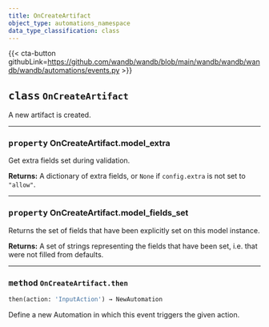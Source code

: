 ```yaml
---
title: OnCreateArtifact
object_type: automations_namespace
data_type_classification: class
---
```


{{< cta-button githubLink=https://github.com/wandb/wandb/blob/main/wandb/wandb/wandb/wandb/automations/events.py >}}




## <kbd>class</kbd> `OnCreateArtifact`
A new artifact is created. 


---

### <kbd>property</kbd> OnCreateArtifact.model_extra

Get extra fields set during validation. 



**Returns:**
  A dictionary of extra fields, or `None` if `config.extra` is not set to `"allow"`. 

---

### <kbd>property</kbd> OnCreateArtifact.model_fields_set

Returns the set of fields that have been explicitly set on this model instance. 



**Returns:**
  A set of strings representing the fields that have been set,  i.e. that were not filled from defaults. 



---

### <kbd>method</kbd> `OnCreateArtifact.then`

```python
then(action: 'InputAction') → NewAutomation
```

Define a new Automation in which this event triggers the given action. 

